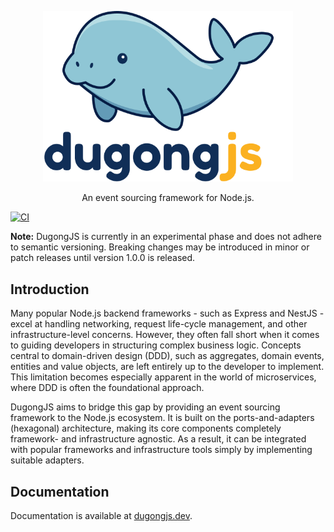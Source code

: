 <p align="center">
    <img src="./images/dugongjs_logo_text.png" width="400" />
</p>

<p align="center">An event sourcing framework for Node.js.</p>

[![CI](https://github.com/dugongjs/dugongjs/actions/workflows/ci.yaml/badge.svg)](https://github.com/dugongjs/dugongjs/actions/workflows/ci.yaml)

**Note:** DugongJS is currently in an experimental phase and does not adhere to semantic versioning. Breaking changes may be introduced in minor or patch releases until version 1.0.0 is released.

## Introduction

Many popular Node.js backend frameworks - such as Express and NestJS - excel at handling networking, request life-cycle management, and other infrastructure-level concerns. However, they often fall short when it comes to guiding developers in structuring complex business logic. Concepts central to domain-driven design (DDD), such as aggregates, domain events, entities and value objects, are left entirely up to the developer to implement. This limitation becomes especially apparent in the world of microservices, where DDD is often the foundational approach.

DugongJS aims to bridge this gap by providing an event sourcing framework to the Node.js ecosystem. It is built on the ports-and-adapters (hexagonal) architecture, making its core components completely framework- and infrastructure agnostic. As a result, it can be integrated with popular frameworks and infrastructure tools simply by implementing suitable adapters.

## Documentation

Documentation is available at [dugongjs.dev](https://dugongjs.dev).
